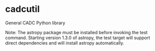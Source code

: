 # cadcutil
General CADC Python library

Note: The astropy package must be installed before invoking the test command.
Starting version 1.3.0 of astropy, the test target will support direct
dependencies and will install astropy automatically.

